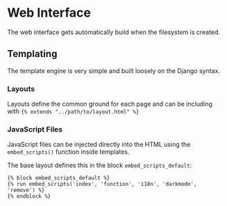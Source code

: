 # Web Interface

The web interface gets automatically build when the filesystem is created.

## Templating

The template engine is very simple and built loosely on the Django syntax.

### Layouts

Layouts define the common ground for each page and can be including with `{% extends "../path/to/layout.html" %}`

### JavaScript Files

JavaScript files can be injected directly into the HTML using the `embed_scripts()` function inside templates.

The base layout defines this in the block `embed_scripts_default`:

```django
{% block embed_scripts_default %}
{% run embed_scripts('index', 'function', 'i18n', 'darkmode', 'remove') %}
{% endblock %}
```
